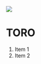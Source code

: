 <img src='https://instagram.fbio2-2.fna.fbcdn.net/v/t51.2885-15/sh0.08/e35/p640x640/75595283_762940700840268_451809547115594819_n.jpg?_nc_ht=instagram.fbio2-2.fna.fbcdn.net&_nc_cat=100&_nc_ohc=NmffgdpjEBAAX-BJZgG&oh=506e8811ee331892245282528363cbfc&oe=5EB543FE'>

# TORO

1. Item 1
2. Item 2